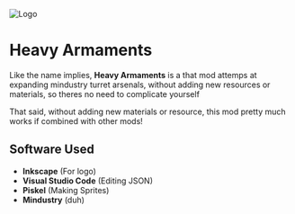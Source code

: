 ![Logo](https://github.com/ItzAlen/Heavy-Armaments/blob/master/Icons/Heavy-Armaments%20250x250.png)
# Heavy Armaments
Like the name implies, **Heavy Armaments** is a that mod attemps at expanding mindustry turret arsenals, without adding new resources or materials, so theres no need to complicate yourself

That said, without adding new materials or resource, this mod pretty much works if combined with other mods!

## Software Used
- **Inkscape** (For logo)
- **Visual Studio Code** (Editing JSON)
- **Piskel** (Making Sprites)
- **Mindustry** (duh)

